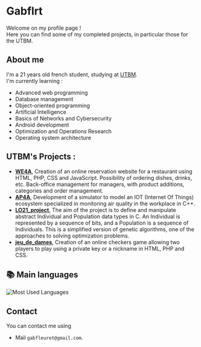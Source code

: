 # Gabflrt

Welcome on my profile page !  
Here you can find some of my completed projects, in particular those for the UTBM.

## About me

I'm a 21 years old french student, studying at [UTBM](https://utbm.fr/ " ").  
I'm currently learning : 
- Advanced web programming
- Database management
- Object-oriented programming
- Artificial Intelligence
- Basics of Networks and Cybersecurity
- Android development
- Optimization and Operations Research
- Operating system architecture 

## UTBM's Projects :
- **[WE4A](https://github.com/gabflrt/WE4A " ")**, Creation of an online reservation website for a restaurant using HTML, PHP, CSS and JavaScript. Possibility of ordering dishes, drinks, etc. Back-office management for managers, with product additions, categories and order management.
- **[AP4A](https://github.com/gabflrt/AP4A " ")**, Development of a simulator to model an IOT (Internet Of Things) ecosystem specialized in monitoring air quality in the workplace in C++.
- **[LO21_project](https://github.com/gabflrt/LO21_project " ")**, The aim of the project is to define and manipulate abstract Individual and Population data types in C. An Individual is represented by a sequence of bits, and a Population is a sequence of Individuals. This is a simplified version of genetic algorithms, one of the approaches to solving optimization problems.
- **[jeu_de_dames](https://github.com/gabflrt/jeu_de_dames " ")**, Creation of an online checkers game allowing two players to play using a private key or a nickname in HTML, PHP and CSS.


## 📚 Main languages

![Most Used Languages](https://github-readme-stats.vercel.app/api/top-langs/?username=gabflrt&layout=compact&count_private=true&theme=transparent)


## Contact

You can contact me using

- Mail `gabfleuret@gmail.com`.
